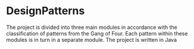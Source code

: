 # DesignPatterns
The project is divided into three main modules in accordance with the classification of patterns from the Gang of Four. 
Each pattern within these modules is in turn in a separate module.
The project is written in Java
